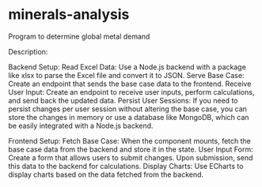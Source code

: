 # minerals-analysis
Program to determine global metal demand

Description:

Backend Setup:
Read Excel Data: Use a Node.js backend with a package like xlsx to parse the Excel file and convert it to JSON.
Serve Base Case: Create an endpoint that sends the base case data to the frontend.
Receive User Input: Create an endpoint to receive user inputs, perform calculations, and send back the updated data.
Persist User Sessions: If you need to persist changes per user session without altering the base case, you can store the changes in memory or use a database like MongoDB, which can be easily integrated with a Node.js backend.

Frontend Setup:
Fetch Base Case: When the component mounts, fetch the base case data from the backend and store it in the state.
User Input Form: Create a form that allows users to submit changes. Upon submission, send this data to the backend for calculations.
Display Charts: Use ECharts to display charts based on the data fetched from the backend.
